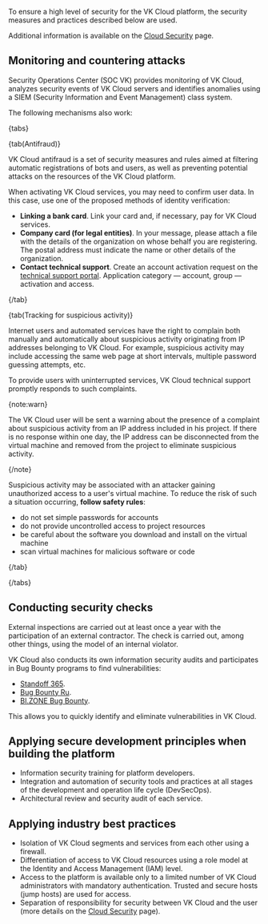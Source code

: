 To ensure a high level of security for the VK Cloud platform, the security measures and practices described below are used.

Additional information is available on the [Cloud Security](https://cloud.vk.com/cloud-security/) page.

## Monitoring and countering attacks

Security Operations Center (SOC VK) provides monitoring of VK Cloud, analyzes security events of VK Cloud servers and identifies anomalies using a SIEM (Security Information and Event Management) class system.

The following mechanisms also work:

{tabs}

{tab(Antifraud)}

VK Cloud antifraud is a set of security measures and rules aimed at filtering automatic registrations of bots and users, as well as preventing potential attacks on the resources of the VK Cloud platform.

When activating VK Cloud services, you may need to confirm user data. In this case, use one of the proposed methods of identity verification:

- **Linking a bank card**. Link your card and, if necessary, pay for VK Cloud services.
- **Company card (for legal entities)**. In your message, please attach a file with the details of the organization on whose behalf you are registering. The postal address must indicate the name or other details of the organization.
- **Contact technical support**. Create an account activation request on the [technical support portal](mailto:support@mcs.mail.ru). Application category — account, group — activation and access.

{/tab}

{tab(Tracking for suspicious activity)}

Internet users and automated services have the right to complain both manually and automatically about suspicious activity originating from IP addresses belonging to VK Cloud. For example, suspicious activity may include accessing the same web page at short intervals, multiple password guessing attempts, etc.

To provide users with uninterrupted services, VK Cloud technical support promptly responds to such complaints.

{note:warn}

The VK Cloud user will be sent a warning about the presence of a complaint about suspicious activity from an IP address included in his project. If there is no response within one day, the IP address can be disconnected from the virtual machine and removed from the project to eliminate suspicious activity.

{/note}

Suspicious activity may be associated with an attacker gaining unauthorized access to a user's virtual machine. To reduce the risk of such a situation occurring, **follow safety rules**:

- do not set simple passwords for accounts
- do not provide uncontrolled access to project resources
- be careful about the software you download and install on the virtual machine
- scan virtual machines for malicious software or code

{/tab}

{/tabs}

## Conducting security checks

External inspections are carried out at least once a year with the participation of an external contractor. The check is carried out, among other things, using the model of an internal violator.

VK Cloud also conducts its own information security audits and participates in Bug Bounty programs to find vulnerabilities:

- [Standoff 365](https://bugbounty.standoff365.com/programs/vk_cs_vk).
- [Bug Bounty Ru](https://bugbounty.ru/).
- [BI.ZONE Bug Bounty](https://bugbounty.bi.zone/).

This allows you to quickly identify and eliminate vulnerabilities in VK Cloud.

## Applying secure development principles when building the platform

- Information security training for platform developers.
- Integration and automation of security tools and practices at all stages of the development and operation life cycle (DevSecOps).
- Architectural review and security audit of each service.

## Applying industry best practices

- Isolation of VK Cloud segments and services from each other using a firewall.
- Differentiation of access to VK Cloud resources using a role model at the Identity and Access Management (IAM) level.
- Access to the platform is available only to a limited number of VK Cloud administrators with mandatory authentication. Trusted and secure hosts (jump hosts) are used for access.
- Separation of responsibility for security between VK Cloud and the user (more details on the [Cloud Security](https://cloud.vk.com/cloud-security/) page).
